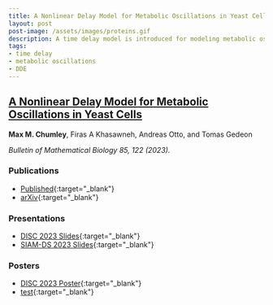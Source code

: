 ```yaml
---
title: A Nonlinear Delay Model for Metabolic Oscillations in Yeast Cells
layout: post
post-image: /assets/images/proteins.gif
description: A time delay model is introduced for modeling metabolic oscillations in yeast cells. We explore the system parameter spaces using numerical approaches to search for limit cycles in the system trajectories.
tags:
- time delay
- metabolic oscillations
- DDE
---
```


## <u>A Nonlinear Delay Model for Metabolic Oscillations in Yeast Cells</u>

**Max M. Chumley**, Firas A Khasawneh, Andreas Otto, and Tomas Gedeon

*Bulletin of Mathematical Biology 85, 122 (2023).*

### Publications
- [Published](https://link.springer.com/article/10.1007/s11538-023-01227-3){:target="_blank"}
- [arXiv](https://doi.org/10.48550/arXiv.2305.07643){:target="_blank"}

### Presentations
- [DISC 2023 Slides](/DISC_2023/xaringan/slides/disc_2023_lightning_talk.html){:target="_blank"}
- [SIAM-DS 2023 Slides](/assets/html/siam-ds_2023_metabolic_oscillations.html){:target="_blank"}

### Posters
- [DISC 2023 Poster](/assets/pdfs/Chumley_DISC2023_Poster.pdf){:target="_blank"}
- [test](/comprehensive_exam/xaringan/slides/oral_presentation.html){:target="_blank"}